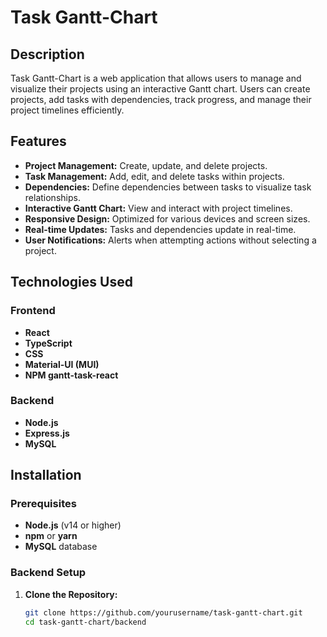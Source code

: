 # Task Gantt-Chart

## Description

Task Gantt-Chart is a web application that allows users to manage and visualize their projects using an interactive Gantt chart. Users can create projects, add tasks with dependencies, track progress, and manage their project timelines efficiently.

## Features

- **Project Management:** Create, update, and delete projects.
- **Task Management:** Add, edit, and delete tasks within projects.
- **Dependencies:** Define dependencies between tasks to visualize task relationships.
- **Interactive Gantt Chart:** View and interact with project timelines.
- **Responsive Design:** Optimized for various devices and screen sizes.
- **Real-time Updates:** Tasks and dependencies update in real-time.
- **User Notifications:** Alerts when attempting actions without selecting a project.

## Technologies Used

### Frontend

- **React**
- **TypeScript**
- **CSS**
- **Material-UI (MUI)**
- **NPM gantt-task-react**

### Backend

- **Node.js**
- **Express.js**
- **MySQL**

## Installation

### Prerequisites

- **Node.js** (v14 or higher)
- **npm** or **yarn**
- **MySQL** database

### Backend Setup

1. **Clone the Repository:**

   ```bash
   git clone https://github.com/yourusername/task-gantt-chart.git
   cd task-gantt-chart/backend